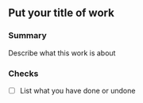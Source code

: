## Put your title of work

### Summary
Describe what this work is about

### Checks

- [ ] List what you have done or undone
